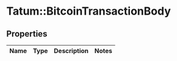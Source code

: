 # Tatum::BitcoinTransactionBody

## Properties
Name | Type | Description | Notes
------------ | ------------- | ------------- | -------------

